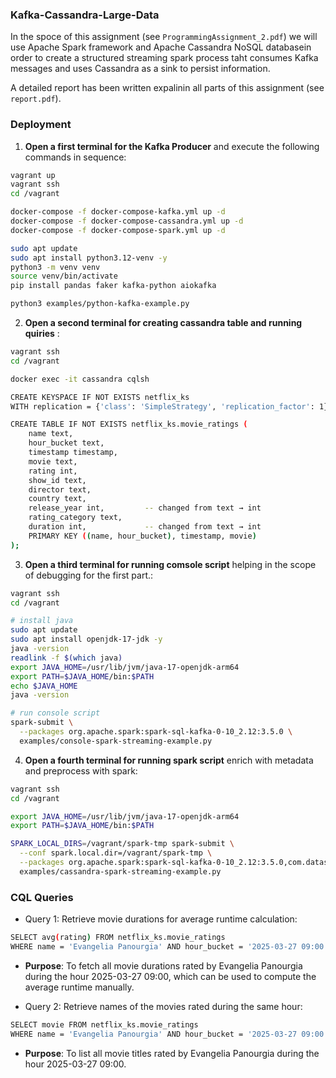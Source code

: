 ### Kafka-Cassandra-Large-Data
In the spoce of this assignment (see `ProgrammingAssignment_2.pdf`) we will use Apache Spark framework and Apache Cassandra NoSQL databasein order to create a structured streaming spark process taht consumes Kafka messages and uses Cassandra as a sink to persist information. 

A detailed report has been written expalinin all parts of this assignment (see `report.pdf`).

### Deployment
1. **Open a first terminal for the Kafka Producer** and execute the following commands in sequence:
```bash
vagrant up
vagrant ssh
cd /vagrant

docker-compose -f docker-compose-kafka.yml up -d
docker-compose -f docker-compose-cassandra.yml up -d
docker-compose -f docker-compose-spark.yml up -d

sudo apt update
sudo apt install python3.12-venv -y
python3 -m venv venv
source venv/bin/activate
pip install pandas faker kafka-python aiokafka

python3 examples/python-kafka-example.py
```

2. **Open a second terminal for creating cassandra table and running quiries** :
```bash
vagrant ssh
cd /vagrant

docker exec -it cassandra cqlsh

CREATE KEYSPACE IF NOT EXISTS netflix_ks
WITH replication = {'class': 'SimpleStrategy', 'replication_factor': 1};

CREATE TABLE IF NOT EXISTS netflix_ks.movie_ratings (
    name text,
    hour_bucket text,
    timestamp timestamp,
    movie text,
    rating int,
    show_id text,
    director text,
    country text,
    release_year int,         -- changed from text → int
    rating_category text,
    duration int,             -- changed from text → int
    PRIMARY KEY ((name, hour_bucket), timestamp, movie)
);
```

3. **Open a third terminal for running comsole script** helping in the scope of debugging for the first part.:
```bash
vagrant ssh
cd /vagrant

# install java 
sudo apt update
sudo apt install openjdk-17-jdk -y
java -version
readlink -f $(which java)
export JAVA_HOME=/usr/lib/jvm/java-17-openjdk-arm64
export PATH=$JAVA_HOME/bin:$PATH
echo $JAVA_HOME
java -version

# run console script
spark-submit \
  --packages org.apache.spark:spark-sql-kafka-0-10_2.12:3.5.0 \
  examples/console-spark-streaming-example.py
```

4. **Open a fourth terminal for running spark script** enrich with metadata and preprocess with spark:
```bash
vagrant ssh
cd /vagrant

export JAVA_HOME=/usr/lib/jvm/java-17-openjdk-arm64
export PATH=$JAVA_HOME/bin:$PATH

SPARK_LOCAL_DIRS=/vagrant/spark-tmp spark-submit \
  --conf spark.local.dir=/vagrant/spark-tmp \
  --packages org.apache.spark:spark-sql-kafka-0-10_2.12:3.5.0,com.datastax.spark:spark-cassandra-connector_2.12:3.0.0 \
  examples/cassandra-spark-streaming-example.py
```

### CQL Queries 
- Query 1: Retrieve movie durations for average runtime calculation:
```bash
SELECT avg(rating) FROM netflix_ks.movie_ratings
WHERE name = 'Evangelia Panourgia' AND hour_bucket = '2025-03-27 09:00';
```
- __Purpose__: To fetch all movie durations rated by Evangelia Panourgia during the hour 2025-03-27 09:00, which can be used to compute the average runtime manually.

-  Query 2: Retrieve names of the movies rated during the same hour:
```bash
SELECT movie FROM netflix_ks.movie_ratings
WHERE name = 'Evangelia Panourgia' AND hour_bucket = '2025-03-27 09:00';
```
- __Purpose__: To list all movie titles rated by Evangelia Panourgia during the hour 2025-03-27 09:00.